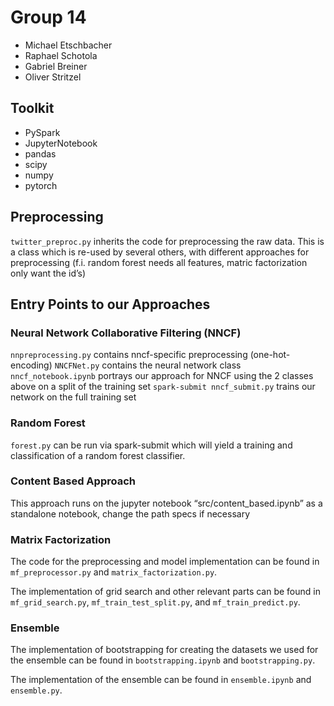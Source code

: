 # Group 14

- Michael Etschbacher
- Raphael Schotola
- Gabriel Breiner
- Oliver Stritzel

## Toolkit

- PySpark
- JupyterNotebook
- pandas
- scipy
- numpy
- pytorch

## Preprocessing

`twitter_preproc.py` inherits the code for preprocessing the raw data. This is a class which is re-used by several others, with different approaches for preprocessing (f.i. random forest needs all features, matric factorization only want the id’s)

## Entry Points to our Approaches

### Neural Network Collaborative Filtering (NNCF)

`nnpreprocessing.py` contains nncf-specific preprocessing (one-hot-encoding)
`NNCFNet.py` contains the neural network class
`nncf_notebook.ipynb` portrays our approach for NNCF using the 2 classes above on a split of the training set
`spark-submit nncf_submit.py` trains our network on the full training set

###  Random Forest

`forest.py` can be run via spark-submit which will yield a training and classification of a random forest classifier.

### Content Based Approach

This approach runs on the jupyter notebook “src/content_based.ipynb” as a standalone notebook, change the path specs if necessary

### Matrix Factorization
The code for the preprocessing and model implementation can be found in `mf_preprocessor.py` and `matrix_factorization.py`.

The implementation of grid search and other relevant parts can be found in `mf_grid_search.py`, `mf_train_test_split.py`, and `mf_train_predict.py`.

### Ensemble
The implementation of bootstrapping for creating the datasets we used for the ensemble can be found in `bootstrapping.ipynb` and `bootstrapping.py`.

The implementation of the ensemble can be found in `ensemble.ipynb` and `ensemble.py`.